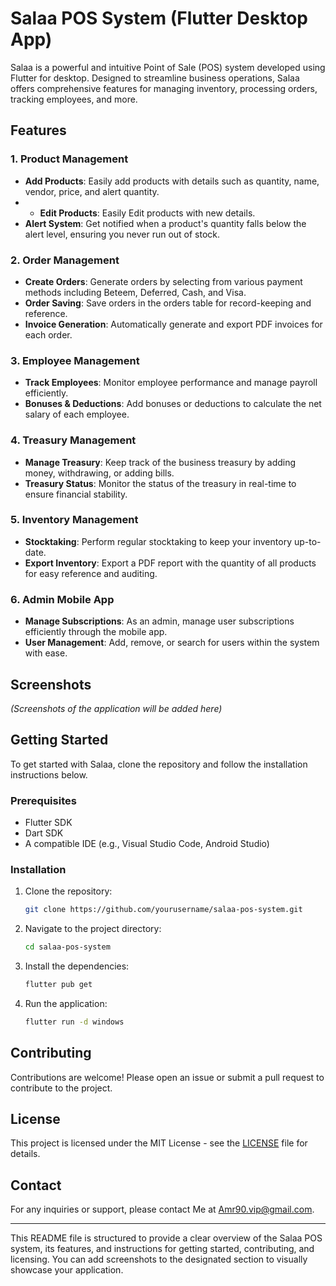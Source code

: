 
# Salaa POS System (Flutter Desktop App)

Salaa is a powerful and intuitive Point of Sale (POS) system developed using Flutter for desktop. Designed to streamline business operations, Salaa offers comprehensive features for managing inventory, processing orders, tracking employees, and more. 

## Features

### 1. **Product Management**
- **Add Products**: Easily add products with details such as quantity, name, vendor, price, and alert quantity.
- - **Edit Products**: Easily Edit products with new details.
- **Alert System**: Get notified when a product's quantity falls below the alert level, ensuring you never run out of stock.

### 2. **Order Management**
- **Create Orders**: Generate orders by selecting from various payment methods including Beteem, Deferred, Cash, and Visa.
- **Order Saving**: Save orders in the orders table for record-keeping and reference.
- **Invoice Generation**: Automatically generate and export PDF invoices for each order.

### 3. **Employee Management**
- **Track Employees**: Monitor employee performance and manage payroll efficiently.
- **Bonuses & Deductions**: Add bonuses or deductions to calculate the net salary of each employee.

### 4. **Treasury Management**
- **Manage Treasury**: Keep track of the business treasury by adding money, withdrawing, or adding bills.
- **Treasury Status**: Monitor the status of the treasury in real-time to ensure financial stability.

### 5. **Inventory Management**
- **Stocktaking**: Perform regular stocktaking to keep your inventory up-to-date.
- **Export Inventory**: Export a PDF report with the quantity of all products for easy reference and auditing.

### 6. **Admin Mobile App**
- **Manage Subscriptions**: As an admin, manage user subscriptions efficiently through the mobile app.
- **User Management**: Add, remove, or search for users within the system with ease.

## Screenshots

*(Screenshots of the application will be added here)*

## Getting Started

To get started with Salaa, clone the repository and follow the installation instructions below.

### Prerequisites

- Flutter SDK
- Dart SDK
- A compatible IDE (e.g., Visual Studio Code, Android Studio)

### Installation

1. Clone the repository:
   ```bash
   git clone https://github.com/yourusername/salaa-pos-system.git
   ```
2. Navigate to the project directory:
   ```bash
   cd salaa-pos-system
   ```
3. Install the dependencies:
   ```bash
   flutter pub get
   ```
4. Run the application:
   ```bash
   flutter run -d windows
   ```

## Contributing

Contributions are welcome! Please open an issue or submit a pull request to contribute to the project.

## License

This project is licensed under the MIT License - see the [LICENSE](LICENSE) file for details.

## Contact

For any inquiries or support, please contact Me at Amr90.vip@gmail.com.

---

This README file is structured to provide a clear overview of the Salaa POS system, its features, and instructions for getting started, contributing, and licensing. You can add screenshots to the designated section to visually showcase your application.
